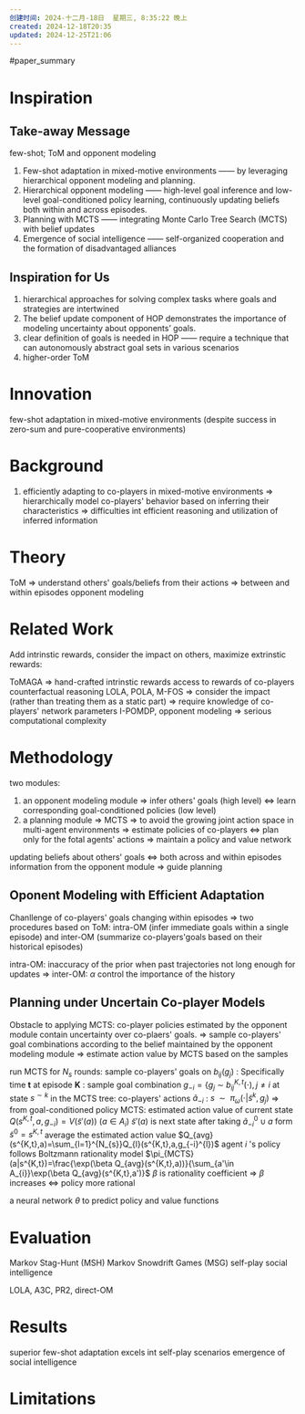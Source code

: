 ```yaml
---
创建时间: 2024-十二月-18日  星期三, 8:35:22 晚上
created: 2024-12-18T20:35
updated: 2024-12-25T21:06
---
```

#paper_summary 

# Inspiration

## Take-away Message
few-shot; ToM and opponent modeling
1. Few-shot adaptation in mixed-motive environments —— by leveraging hierarchical opponent modeling and planning.
2. Hierarchical opponent modeling —— high-level goal inference and low-level goal-conditioned policy learning, continuously updating beliefs both within and across episodes.
3. Planning with MCTS —— integrating Monte Carlo Tree Search (MCTS) with belief updates
4. Emergence of social intelligence —— self-organized cooperation and the formation of disadvantaged alliances



## Inspiration for Us

1.  hierarchical approaches for solving complex tasks where goals and strategies are intertwined
2. The belief update component of HOP demonstrates the importance of modeling uncertainty about opponents’ goals.  
3. clear definition of goals is needed in HOP —— require a technique that can autonomously abstract goal sets in various scenarios
4. higher-order ToM

# Innovation
few-shot adaptation in mixed-motive environments (despite success in zero-sum and pure-cooperative environments)


# Background
1. efficiently adapting to co-players in mixed-motive environments $\Longrightarrow$ hierarchically model co-players' behavior based on inferring their characteristics $\Longrightarrow$ difficulties int efficient reasoning and utilization of inferred information


# Theory
ToM $\Longrightarrow$ understand others' goals/beliefs from their actions $\Longrightarrow$ between and within episodes
opponent modeling


# Related Work
Add intrinstic rewards, consider the impact on others, maximize extrinstic rewards:

ToMAGA $\Longrightarrow$ hand-crafted intrinstic rewards access to rewards of co-players
counterfactual reasoning
LOLA, POLA, M-FOS $\Longrightarrow$ consider the impact (rather than treating them as a static part) $\Longrightarrow$ require knowledge of co-players' network parameters
I-POMDP, opponent modeling $\Longrightarrow$ serious computational complexity

# Methodology
two modules:
1. an opponent modeling module $\Longrightarrow$ infer others' goals (high level) $\Longleftrightarrow$ learn corresponding goal-conditioned policies (low level)
2. a planning module $\Longrightarrow$ MCTS $\Longrightarrow$ to avoid the growing joint action space in multi-agent environments $\Longrightarrow$ estimate policies of co-players $\Longleftrightarrow$ plan only for the fotal agents' actions $\Longrightarrow$ maintain a policy and value network 

updating beliefs about others' goals  $\Longleftrightarrow$ both across and within episodes
information from the opponent module $\Longrightarrow$ guide planning

## Oponent Modeling with Efficient Adaptation
Chanllenge of co-players' goals changing within episodes $\Longrightarrow$ two procedures based on ToM: intra-OM (infer immediate goals within a single episode) and inter-OM (summarize co-players'goals based on their historical episodes)

intra-OM: inaccuracy of the prior when past trajectories not long enough for updates $\Longrightarrow$ inter-OM: $\alpha$ control the importance of the history

## Planning under Uncertain Co-player Models
Obstacle to applying MCTS: co-player policies estimated by the opponent module contain uncertainty over co-plaers' goals. $\Longrightarrow$ sample co-players' goal combinations according to the belief maintained by the opponent modeling module $\Longrightarrow$ estimate action value by MCTS based on the samples 


run MCTS for $N_{s}$ rounds:
	sample co-players' goals on $b_{ij}(g_{j})$ : Specifically
	time **t** at episode **K** :
		sample goal combination $g_{-i}={\{g_{j}\ {\sim}\ b_{ij}^{K,t}(\cdot),j\neq i}$ 
		at state $s^{ {\sim}k}$ in the MCTS tree: 
			co-players' actions $\tilde{a}_{-i}$ :  $s\enspace{\sim}\enspace \pi_{\omega}(\cdot|\tilde{s}^{k},g_{j})$  $\Longrightarrow$ from goal-conditioned policy
			MCTS: estimated action value of current state $Q(s^{K,t},a,g_{-i})=V(\tilde{s}'(a))\ (a\in A_{i})$
				$\tilde{s}'(a)$ is next state after taking $\tilde{a}^{0}_{-i}\cup a$ form $\tilde{s}^{0}=s^{K,t}$ 
			average the estimated action value $Q_{avg}(s^{K,t},a)=\sum_{l=1}^{N_{s}}Q_{l}(s^{K,t},a,g_{-i}^{l})$
			agent $i$ 's policy follows Boltzmann rationality model $\pi_{MCTS}(a|s^{K,t})=\frac{\exp(\beta Q_{avg}(s^{K,t},a))}{\sum_{a'\in A_{i}}\exp(\beta Q_{avg}(s^{K,t},a')}$
				$\beta$ is rationality coefficient $\Longrightarrow$ $\beta$ increases $\Longleftrightarrow$ policy more rational


a neural network $\theta$ to predict policy and value functions 
# Evaluation
Markov Stag-Hunt (MSH)
Markov Snowdrift Games (MSG) 
self-play
social intelligence 

LOLA, A3C, PR2, direct-OM
# Results
superior few-shot adaptation
excels int self-play scenarios
emergence of social intelligence


# Limitations



